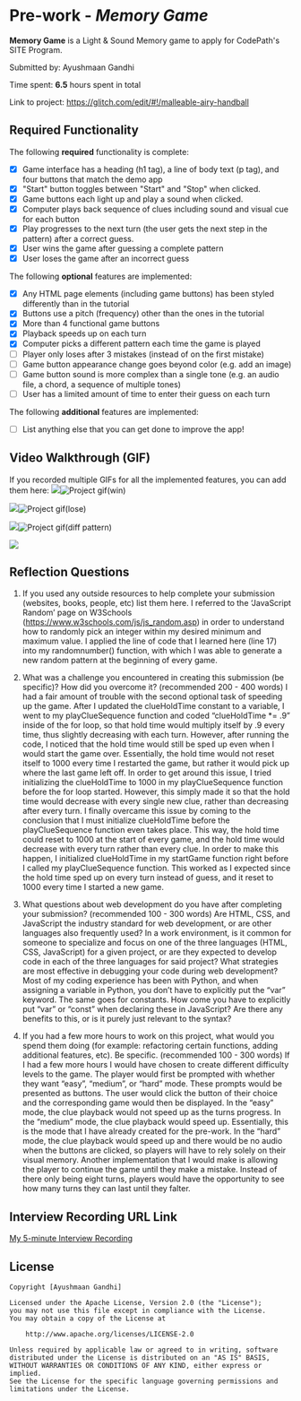 # Pre-work - *Memory Game*

**Memory Game** is a Light & Sound Memory game to apply for CodePath's SITE Program. 

Submitted by: Ayushmaan Gandhi

Time spent: **6.5** hours spent in total

Link to project: https://glitch.com/edit/#!/malleable-airy-handball

## Required Functionality

The following **required** functionality is complete:

* [x] Game interface has a heading (h1 tag), a line of body text (p tag), and four buttons that match the demo app
* [x] "Start" button toggles between "Start" and "Stop" when clicked. 
* [x] Game buttons each light up and play a sound when clicked. 
* [x] Computer plays back sequence of clues including sound and visual cue for each button
* [x] Play progresses to the next turn (the user gets the next step in the pattern) after a correct guess. 
* [x] User wins the game after guessing a complete pattern
* [x] User loses the game after an incorrect guess

The following **optional** features are implemented:

* [x] Any HTML page elements (including game buttons) has been styled differently than in the tutorial
* [x] Buttons use a pitch (frequency) other than the ones in the tutorial
* [x] More than 4 functional game buttons
* [x] Playback speeds up on each turn
* [x] Computer picks a different pattern each time the game is played
* [ ] Player only loses after 3 mistakes (instead of on the first mistake)
* [ ] Game button appearance change goes beyond color (e.g. add an image)
* [ ] Game button sound is more complex than a single tone (e.g. an audio file, a chord, a sequence of multiple tones)
* [ ] User has a limited amount of time to enter their guess on each turn

The following **additional** features are implemented:

- [ ] List anything else that you can get done to improve the app!

## Video Walkthrough (GIF)

If you recorded multiple GIFs for all the implemented features, you can add them here:
![](gif1-link-here)![Project gif(win)](https://user-images.githubusercontent.com/66655968/160678033-9fbdefec-428e-4727-a6e2-d011c7d58352.gif)

![](gif2-link-here)![Project gif(lose)](https://user-images.githubusercontent.com/66655968/160678124-187f8bbd-202b-43af-b0c1-af75518f4e61.gif)

![](gif3-link-here)![Project gif(diff pattern)](https://user-images.githubusercontent.com/66655968/160678227-873380de-4f03-40d2-93b7-216b16ddc29f.gif)

![](gif4-link-here)

## Reflection Questions
1. If you used any outside resources to help complete your submission (websites, books, people, etc) list them here. 
I referred to the ‘JavaScript Random’ page on W3Schools (https://www.w3schools.com/js/js_random.asp) in order to understand how to randomly pick an integer within my desired minimum and maximum value. I applied the line of code that I learned here (line 17) into my randomnumber() function, with which I was able to generate a new random pattern at the beginning of every game.

2. What was a challenge you encountered in creating this submission (be specific)? How did you overcome it? (recommended 200 - 400 words) 
I had a fair amount of trouble with the second optional task of speeding up the game. After I updated the clueHoldTime constant to a variable, I went to my playClueSequence function and coded “clueHoldTime *= .9” inside of the for loop, so that hold time would multiply itself by .9 every time, thus slightly decreasing with each turn. However, after running the code, I noticed that the hold time would still be sped up even when I would start the game over. Essentially, the hold time would not reset itself to 1000 every time I restarted the game, but rather it would pick up where the last game left off. In order to get around this issue, I tried initializing the clueHoldTime to 1000 in my playClueSequence function before the for loop started. However, this simply made it so that the hold time would decrease with every single new clue, rather than decreasing after every turn. I finally overcame this issue by coming to the conclusion that I must initialize clueHoldTime before the playClueSequence function even takes place. This way, the hold time could reset to 1000 at the start of every game, and the hold time would decrease with every turn rather than every clue. In order to make this happen, I initialized clueHoldTime in my startGame function right before I called my playClueSequence function. This worked as I expected since the hold time sped up on every turn instead of guess, and it reset to 1000 every time I started a new game.

3. What questions about web development do you have after completing your submission? (recommended 100 - 300 words) 
Are HTML, CSS, and JavaScript the industry standard for web development, or are other languages also frequently used? In a work environment, is it common for someone to specialize and focus on one of the three languages (HTML, CSS, JavaScript) for a given project, or are they expected to develop code in each of the three languages for said project? What strategies are most effective in debugging your code during web development? Most of my coding experience has been with Python, and when assigning a variable in Python, you don’t have to explicitly put the “var” keyword. The same goes for constants. How come you have to explicitly put “var” or “const” when declaring these in JavaScript? Are there any benefits to this, or is it purely just relevant to the syntax?

4. If you had a few more hours to work on this project, what would you spend them doing (for example: refactoring certain functions, adding additional features, etc). Be specific. (recommended 100 - 300 words) 
If I had a few more hours I would have chosen to create different difficulty levels to the game. The player would first be prompted with whether they want “easy”, “medium”, or “hard” mode. These prompts would be presented as buttons. The user would click the button of their choice and the corresponding game would then be displayed. In the “easy” mode, the clue playback would not speed up as the turns progress. In the “medium” mode, the clue playback would speed up. Essentially, this is the mode that I have already created for the pre-work. In the “hard” mode, the clue playback would speed up and there would be no audio when the buttons are clicked, so players will have to rely solely on their visual memory. Another implementation that I would make is allowing the player to continue the game until they make a mistake. Instead of there only being eight turns, players would have the opportunity to see how many turns they can last until they falter.



## Interview Recording URL Link

[My 5-minute Interview Recording](https://www.loom.com/share/8533703f9b954381af84247d9f974aac)


## License

    Copyright [Ayushmaan Gandhi]

    Licensed under the Apache License, Version 2.0 (the "License");
    you may not use this file except in compliance with the License.
    You may obtain a copy of the License at

        http://www.apache.org/licenses/LICENSE-2.0

    Unless required by applicable law or agreed to in writing, software
    distributed under the License is distributed on an "AS IS" BASIS,
    WITHOUT WARRANTIES OR CONDITIONS OF ANY KIND, either express or implied.
    See the License for the specific language governing permissions and
    limitations under the License.
